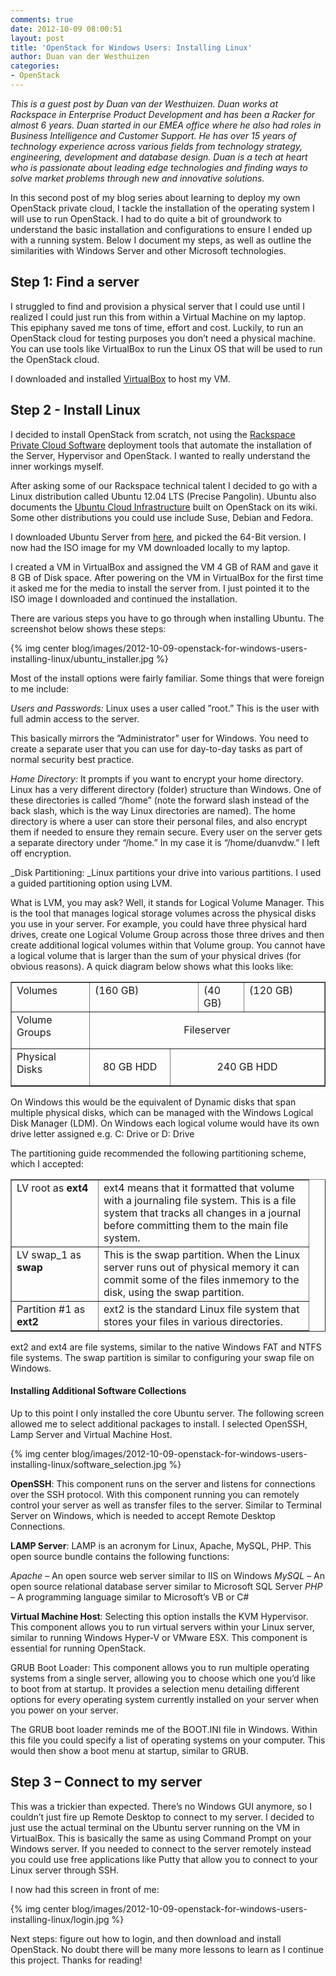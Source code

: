 ```yaml
---
comments: true
date: 2012-10-09 08:00:51
layout: post
title: 'OpenStack for Windows Users: Installing Linux'
author: Duan van der Westhuizen
categories:
- OpenStack
---
```


_This is a guest post by Duan van der Westhuizen. Duan works at Rackspace in Enterprise Product Development and has been a Racker for almost 6 years. Duan started in our EMEA office where he also had roles in Business Intelligence and Customer Support. He has over 15 years of technology experience across various fields from technology strategy, engineering, development and database design. Duan is a tech at heart who is passionate about leading edge technologies and finding ways to solve market problems through new and innovative solutions._

In this second post of my blog series about learning to deploy my own OpenStack private cloud, I tackle the installation of the operating system I will use to run OpenStack. I had to do quite a bit of groundwork to understand the basic installation and configurations to ensure I ended up with a running system. Below I document my steps, as well as outline the similarities with Windows Server and other Microsoft technologies.
<!-- more -->

## Step 1: Find a server


I struggled to find and provision a physical server that I could use until I realized I could just run this from within a Virtual Machine on my laptop. This epiphany saved me tons of time, effort and cost. Luckily, to run an OpenStack cloud for testing purposes you don’t need a physical machine. You can use tools like VirtualBox to run the Linux OS that will be used to run the OpenStack cloud.

I downloaded and installed [VirtualBox](https://www.virtualbox.org/) to host my VM.


## Step 2 - Install Linux


I decided to install OpenStack from scratch, not using the [Rackspace Private Cloud Software](http://www.rackspace.com/cloud/private/) deployment tools that automate the installation of the Server, Hypervisor and OpenStack. I wanted to really understand the inner workings myself.

After asking some of our Rackspace technical talent I decided to go with a Linux distribution called Ubuntu 12.04 LTS (Precise Pangolin). Ubuntu also documents the [Ubuntu Cloud Infrastructure](https://help.ubuntu.com/community/UbuntuCloudInfrastructure) built on OpenStack on its wiki.  Some other distributions you could use include Suse, Debian and Fedora.

I downloaded Ubuntu Server from [here](http://www.ubuntu.com/download/server), and picked the 64-Bit version. I now had the ISO image for my VM downloaded locally to my laptop.

I created a VM in VirtualBox and assigned the VM 4 GB of RAM and gave it 8 GB of Disk space. After powering on the VM in VirtualBox for the first time it asked me for the media to install the server from. I just pointed it to the ISO image I downloaded and continued the installation.

There are various steps you have to go through when installing Ubuntu. The screenshot below shows these steps:


{% img center blog/images/2012-10-09-openstack-for-windows-users-installing-linux/ubuntu_installer.jpg %}


Most of the install options were fairly familiar. Some things that were foreign to me include:

_Users and Passwords:_ Linux uses a user called ”root.” This is the user with full admin access to the server.

This basically mirrors the ”Administrator” user for Windows. You need to create a separate user that you can use for day-to-day tasks as part of normal security best practice.

_Home Directory:_ It prompts if you want to encrypt your home directory. Linux has a very different directory (folder) structure than Windows. One of these directories is called “/home” (note the forward slash instead of the back slash, which is the way Linux directories are named). The home directory is where a user can store their personal files, and also encrypt them if needed to ensure they remain secure. Every user on the server gets a separate directory under “/home.” In my case it is “/home/duanvdw.” I left off encryption.

_Disk Partitioning: _Linux partitions your drive into various partitions. I used a guided partitioning option using LVM.

What is LVM, you may ask? Well, it stands for Logical Volume Manager. This is the tool that manages logical storage volumes across the physical disks you use in your server. For example, you could have three physical hard drives, create one Logical Volume Group across those three drives and then create additional logical volumes within that Volume group. You cannot have a logical volume that is larger than the sum of your physical drives (for obvious reasons). A quick diagram below shows what this looks like:

<table border="1" cellspacing="0" cellpadding="0">
<tbody>
<tr>
<td valign="top" width="108">Volumes</td>
<td colspan="2" valign="top" width="167"> (160 GB)</td>
<td valign="top" width="56">(40 GB)</td>
<td valign="top" width="112">(120 GB)</td>
</tr>
<tr>
<td valign="top" width="108">Volume Groups</td>
<td colspan="4" valign="top" width="335">
<p align="center">Fileserver</p>
</td>
</tr>
<tr>
<td valign="top" width="108">Physical Disks</td>
<td valign="top" width="112">
<p align="center">80 GB HDD</p>
</td>
<td colspan="3" valign="top" width="223">
<p align="center">240 GB HDD</p>
</td>
</tr>
</tbody>
</table>

On Windows this would be the equivalent of Dynamic disks that span multiple physical disks, which can be managed with the Windows Logical Disk Manager (LDM). On Windows each logical volume would have its own drive letter assigned e.g. C: Drive or D: Drive

The partitioning guide recommended the following partitioning scheme, which I accepted:

<table border="1" cellspacing="0" cellpadding="0">
<tbody>
<tr>
<td valign="top" width="122">LV root as <strong>ext4</strong></td>
<td valign="top" width="320">ext4 means that it formatted that volume with a journaling file system. This is a file system that tracks all changes in a journal before committing them to the main file system.</td>
</tr>
<tr>
<td valign="top" width="122">LV swap_1 as <strong>swap</strong></td>
<td valign="top" width="320">This is the swap partition. When the Linux server runs out of physical memory it can commit some of the files inmemory to the disk, using the swap partition.</td>
</tr>
<tr>
<td valign="top" width="122">Partition #1 as <strong>ext2</strong></td>
<td valign="top" width="320">ext2 is the standard Linux file system that stores your files in various directories.</td>
</tr>
</tbody>
</table>

ext2 and ext4 are file systems, similar to the native Windows FAT and NTFS file systems. The swap partition is similar to configuring your swap file on Windows.


#### Installing Additional Software Collections


Up to this point I only installed the core Ubuntu server. The following screen allowed me to select additional packages to install. I selected OpenSSH, Lamp Server and Virtual Machine Host.

{% img center blog/images/2012-10-09-openstack-for-windows-users-installing-linux/software_selection.jpg %}

**OpenSSH**: This component runs on the server and listens for connections over the SSH protocol. With this component running you can remotely control your server as well as transfer files to the server. Similar to Terminal Server on Windows, which is needed to accept Remote Desktop Connections.

**LAMP Server**: LAMP is an acronym for Linux, Apache, MySQL, PHP. This open source bundle contains the following functions:

_Apache_ – An open source web server similar to IIS on Windows
_MySQL_ – An open source relational database server similar to Microsoft SQL Server
_PHP_ – A programming language similar to Microsoft’s VB or C#

**Virtual Machine Host**: Selecting this option installs the KVM Hypervisor. This component allows you to run virtual servers within your Linux server, similar to running Windows Hyper-V or VMware ESX. This component is essential for running OpenStack.

GRUB Boot Loader: This component allows you to run multiple operating systems from a single server, allowing you to choose which one you’d like to boot from at startup. It provides a selection menu detailing different options for every operating system currently installed on your server when you power on your server.

The GRUB boot loader reminds me of the BOOT.INI file in Windows. Within this file you could specify a list of operating systems on your computer. This would then show a boot menu at startup, similar to GRUB.


## Step 3 – Connect to my server


This was a trickier than expected. There’s no Windows GUI anymore, so I couldn’t just fire up Remote Desktop to connect to my server. I decided to just use the actual terminal on the Ubuntu server running on the VM in VirtualBox. This is basically the same as using Command Prompt on your Windows server. If you needed to connect to the server remotely instead you could use free applications like Putty that allow you to connect to your Linux server through SSH.

I now had this screen in front of me:

{% img center blog/images/2012-10-09-openstack-for-windows-users-installing-linux/login.jpg %}

Next steps: figure out how to login, and then download and install OpenStack. No doubt there will be many more lessons to learn as I continue this project. Thanks for reading!
